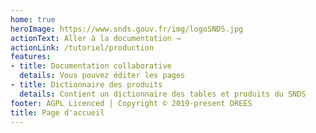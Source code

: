 ```yaml
---
home: true
heroImage: https://www.snds.gouv.fr/img/logoSNDS.jpg
actionText: Aller à la documentation →
actionLink: /tutoriel/production
features:
- title: Documentation collaborative 
  details: Vous pouvez éditer les pages
- title: Dictionnaire des produits
  details: Contient un dictionnaire des tables et produits du SNDS 
footer: AGPL Licenced | Copyright © 2019-present DREES
title: Page d'accueil
---
```

